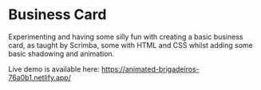 # Business Card

Experimenting and having some silly fun with creating a basic business card, as taught by Scrimba, some with HTML and CSS whilst adding some basic shadowing and animation.

Live demo is available here: https://animated-brigadeiros-76a0b1.netlify.app/
